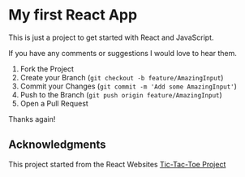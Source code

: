 # My first React App

This is just a project to get started with React and JavaScript.

If you have any comments or suggestions I would love to hear them.

1. Fork the Project
2. Create your Branch (`git checkout -b feature/AmazingInput`)
3. Commit your Changes (`git commit -m 'Add some AmazingInput'`)
4. Push to the Branch (`git push origin feature/AmazingInput`)
5. Open a Pull Request

Thanks again!

## Acknowledgments

This project started from the React Websites [Tic-Tac-Toe Project](https://beta.reactjs.org/learn/tutorial-tic-tac-toe)
